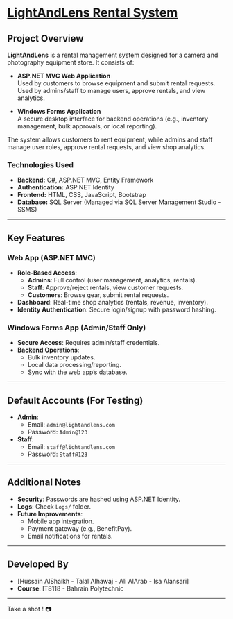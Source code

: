 # [LightAndLens Rental System](https://github.com/HussainWorld/LightAndLens.git)

## **Project Overview**  
**LightAndLens** is a rental management system designed for a camera and photography equipment store. It consists of:  

- **ASP.NET MVC Web Application** <br>
Used by customers to browse equipment and submit rental requests.
Used by admins/staff to manage users, approve rentals, and view analytics.

- **Windows Forms Application** <br>
A secure desktop interface for backend operations (e.g., inventory management, bulk approvals, or local reporting).


The system allows customers to rent equipment, while admins and staff manage user roles, approve rental requests, and view shop analytics.  

### **Technologies Used**  
- **Backend:** C#, ASP.NET MVC, Entity Framework
- **Authentication:** ASP.NET Identity
- **Frontend:** HTML, CSS, JavaScript, Bootstrap
- **Database:** SQL Server (Managed via SQL Server Management Studio - SSMS)  

---

## **Key Features**

### **Web App (ASP.NET MVC)**  
- **Role-Based Access**:  
  - **Admins**: Full control (user management, analytics, rentals).  
  - **Staff**: Approve/reject rentals, view customer requests.  
  - **Customers**: Browse gear, submit rental requests.  
- **Dashboard**: Real-time shop analytics (rentals, revenue, inventory).  
- **Identity Authentication**: Secure login/signup with password hashing.  

### **Windows Forms App (Admin/Staff Only)**  
- **Secure Access**: Requires admin/staff credentials.  
- **Backend Operations**:  
  - Bulk inventory updates.  
  - Local data processing/reporting.  
  - Sync with the web app’s database.  

---

## **Default Accounts (For Testing)**  
- **Admin**:  
  - Email: `admin@lightandlens.com`  
  - Password: `Admin@123`  
- **Staff**:  
  - Email: `staff@lightandlens.com`  
  - Password: `Staff@123`  

---

## **Additional Notes**  
- **Security**: Passwords are hashed using ASP.NET Identity.  
- **Logs**: Check `Logs/` folder.  
- **Future Improvements**:  
  - Mobile app integration.  
  - Payment gateway (e.g., BenefitPay).  
  - Email notifications for rentals.  

---

## **Developed By**  
- [Hussain AlShaikh - Talal Alhawaj - Ali AlArab - Isa Alansari]  
- **Course**: IT8118 - Bahrain Polytechnic  

---

Take a shot ! 📷
